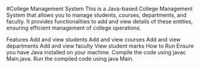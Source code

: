 #College Management System
This is a Java-based College Management System that allows you to manage students, courses, departments, and faculty. It provides functionalities to add and view details of these entities, ensuring efficient management of college operations.

Features
Add and view students
Add and view courses
Add and view departments
Add and view faculty
View student marks
How to Run
Ensure you have Java installed on your machine.
Compile the code using javac Main.java.
Run the compiled code using java Main.
